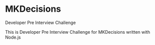 # MKDecisions
Developer Pre Interview Challenge


This is Developer Pre Interview Challenge for MKDecisions written with Node.js
